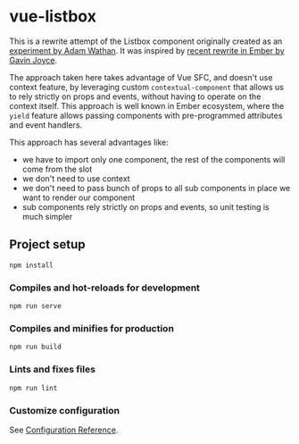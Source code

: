 # vue-listbox

This is a rewrite attempt of the Listbox component originally created as an [experiment by Adam Wathan](https://github.com/tailwindui/vue/blob/c056086a9fedddef5cd671681e2b8f8ea48094e3/src/Listbox.js).
It was inspired by [recent rewrite in Ember by Gavin Joyce](https://gist.github.com/GavinJoyce/5e495a171fd99931095b856e08ae31f0).

The approach taken here takes advantage of Vue SFC, and doesn't use context feature, by leveraging custom `contextual-component` that allows us to rely strictly on props and events, without having to operate on the context itself. This approach is well known in Ember ecosystem, where the `yield` feature allows passing components with pre-programmed attributes and event handlers.

This approach has several advantages like:
- we have to import only one component, the rest of the components will come from the slot
- we don't need to use context
- we don't need to pass bunch of props to all sub components in place we want to render our component
- sub components rely strictly on props and events, so unit testing is much simpler

## Project setup
```
npm install
```

### Compiles and hot-reloads for development
```
npm run serve
```

### Compiles and minifies for production
```
npm run build
```

### Lints and fixes files
```
npm run lint
```

### Customize configuration
See [Configuration Reference](https://cli.vuejs.org/config/).
